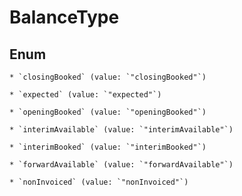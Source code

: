 
# BalanceType

## Enum


    * `closingBooked` (value: `"closingBooked"`)

    * `expected` (value: `"expected"`)

    * `openingBooked` (value: `"openingBooked"`)

    * `interimAvailable` (value: `"interimAvailable"`)

    * `interimBooked` (value: `"interimBooked"`)

    * `forwardAvailable` (value: `"forwardAvailable"`)

    * `nonInvoiced` (value: `"nonInvoiced"`)



